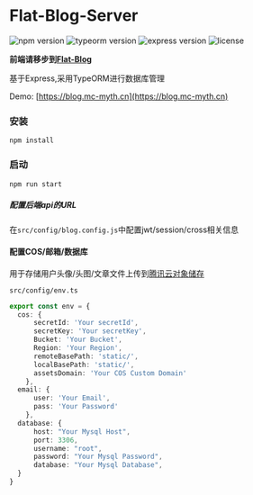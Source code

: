  # Flat-Blog-Server

   ![npm version](https://img.shields.io/badge/npm-6.14.6-blue)
   ![typeorm version](https://img.shields.io/badge/typeorm-0.2.26-blue)
   ![express version](https://img.shields.io/badge/express-4.17.1-blue)
   ![license](https://img.shields.io/badge/license-MIT-brightgreen)

   **前端请移步到[Flat-Blog](https://github.com/mcmyth/Flat-Blog)**

   基于Express,采用TypeORM进行数据库管理

   Demo: [https://blog.mc-myth.cn](https://blog.mc-myth.cn)

   ### 安装

   ```
   npm install
   ```

   ### 启动

   ```
   npm run start
   ```

   ##### 配置后端api的URL

   在`src/config/blog.config.js`中配置jwt/session/cross相关信息

   #### 配置COS/邮箱/数据库
   
   用于存储用户头像/头图/文章文件上传到[腾讯云对象储存](https://cloud.tencent.com/product/cos)

`src/config/env.ts`
   ~~~typescript
   export const env = {
     cos: {
         secretId: 'Your secretId',
         secretKey: 'Your secretKey',
         Bucket: 'Your Bucket',
         Region: 'Your Region',
         remoteBasePath: 'static/',
         localBasePath: 'static/',
         assetsDomain: 'Your COS Custom Domain'
       },
     email: {
         user: 'Your Email',
         pass: 'Your Password'
       },
     database: {
         host: "Your Mysql Host",
         port: 3306,
         username: "root",
         password: "Your Mysql Password",
         database: "Your Mysql Database",
     }
   }
   ~~~

